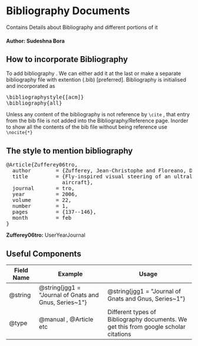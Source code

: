 # Bibliography Documents

Contains Details about Bibliography and different portions of it

#### Author: Sudeshna Bora

## <a name="usage"> How to incorporate Bibliography</a>
To add bibliography . We can either add it at the last or make a separate bibliography file with extention (.bib) [preferred]. Bibliography is initialised and incorporated as

<pre>
\bibliographystyle{[acm]}
\bibliography{all}
</pre>
Unless any content of the bibliography is not reference by <code>\cite</code> , that entry from the bib file is not added into the Bibliography/Reference page. 
Inorder to show all the contents of the bib file without being reference use
<code>\nocite{*}</code>

## <a name="nomenclature"> The style to mention bibliography </a>

<pre>
@Article{Zufferey06tro,
  author        = {Zufferey, Jean-Christophe and Floreano, Dario},
  title         = {Fly-inspired visual steering of an ultralight indoor
                  aircraft},
  journal       = tro,
  year          = 2006,
  volume        = 22,
  number        = 1,
  pages         = {137--146},
  month         = feb
}
</pre>

<b>Zufferey06tro:</b> UserYearJournal
## <a name="components"> Useful Components</a>

| Field Name  | Example  | Usage  | 
|-------------|----------|--------|
|  @string    | @string{jgg1 = "Journal of Gnats and Gnus, Series~1"}  | @string{jgg1 = "Journal of Gnats and Gnus, Series~1"}  |
|  @type | @manual ,  @Article etc  |  Different types of Bibliography documents. We get this from google scholar citations | 


